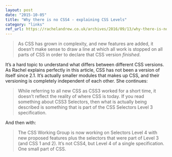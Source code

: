 ```yaml
---
layout: post
date: "2015-10-05"
title: "Why there is no CSS4 - explaining CSS Levels"
category: "links"
ref_url: https://rachelandrew.co.uk/archives/2016/09/13/why-there-is-no-css4-explaining-css-levels/
---
```


> As CSS has grown in complexity, and new features are added, it doesn’t make sense to draw a line at which all work is stopped on all parts of CSS in order to declare that CSS version _finished_.

It’s a hard topic to understand what differs between different CSS versions. As Rachel explains perfectly in this article, CSS has not been a version of itself since 2.1. It’s actually smaller modules that makes up CSS, and their versioning is completely independent of each other. She continues:

> While referring to all new CSS as CSS3 worked for a short time, it doesn’t reflect the reality of where CSS is today. If you read something about CSS3 Selectors, then what is actually being described is something that is part of the CSS Selectors Level 3 specification.

And then with:

> The CSS Working Group is now working on Selectors Level 4 with new proposed features plus the selectors that were part of Level 3 (and CSS 1 and 2). It’s not CSS4, but Level 4 of a single specification. One small part of CSS.
